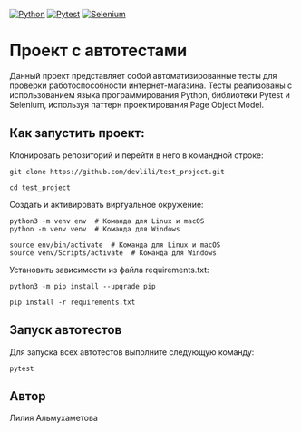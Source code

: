[![Python](https://img.shields.io/badge/-Python_3.8-464646??style=flat-square&logo=Python)](https://www.python.org/downloads/)
[![Pytest](https://img.shields.io/badge/-Pytest_7.1.2-464646??style=flat-square&logo=Pytest)](https://docs.pytest.org/en/7.1.x/)
[![Selenium](https://img.shields.io/badge/-Selenium_4.3.0-464646??style=flat-square&logo=Selenium)](https://www.selenium.dev/)

# Проект с автотестами
Данный проект представляет собой автоматизированные тесты для проверки работоспособности интернет-магазина. Тесты реализованы с использованием языка программирования Python, библиотеки Pytest и Selenium, используя паттерн проектирования Page Object Model.

## Как запустить проект:

Клонировать репозиторий и перейти в него в командной строке:

```
git clone https://github.com/devlili/test_project.git
```

```
cd test_project
```

Cоздать и активировать виртуальное окружение:

```
python3 -m venv env  # Команда для Linux и macOS
python -m venv venv  # Команда для Windows
```

```
source env/bin/activate  # Команда для Linux и macOS
source venv/Scripts/activate  # Команда для Windows
```

Установить зависимости из файла requirements.txt:

```
python3 -m pip install --upgrade pip
```

```
pip install -r requirements.txt
```

## Запуск автотестов

 Для запуска всех автотестов выполните следующую команду:
 ```
 pytest
 ```
## Автор
Лилия Альмухаметова

